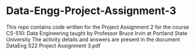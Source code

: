 # Data-Engg-Project-Assignment-3

This repo contains code written for the Project Assignment 2 for the course CS-510: Data Engineering taught by Professor Bruce Irvin at Portland State University The activity details and answers are present in the document DataEng S22 Project Assignment 3.pdf
